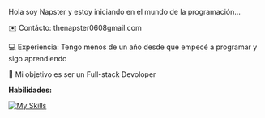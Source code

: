 Hola soy Napster y estoy iniciando en el mundo de la programación...

✉️  Contácto: thenapster0608gmail.com

💻  Experiencia: Tengo menos de un año desde que empecé a programar y sigo aprendiendo

🪪  Mi objetivo es ser un Full-stack Devoloper 

**Habilidades:**

[![My Skills](https://skillicons.dev/icons?i=python,flutter)](https://skillicons.dev) 

